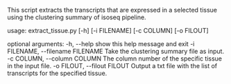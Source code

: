 This script extracts the transcripts that are expressed in a selected tissue using the clustering summary of isoseq pipeline.

usage: extract_tissue.py [-h] [-i FILENAME] [-c COLUMN] [-o FILOUT]

optional arguments:
  -h, --help            show this help message and exit
  -i FILENAME, --filename FILENAME
                        Take the clustering summary file as input.
  -c COLUMN, --column COLUMN
                        The column number of the specific tissue in the input
                        file.
  -o FILOUT, --filout FILOUT
                        Output a txt file with the list of transcripts for the
                        specified tissue.

